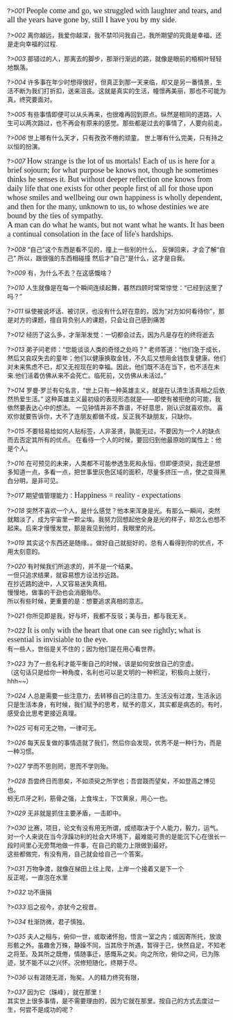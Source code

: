 ?>_001_
<font size='4' face="Consolas">People come and go, we struggled with laughter and tears, and all the years have gone by, still I have you by my side.</font>

?>_002_
离你越远，我爱你越深，我不禁叩问我自己，我所期望的究竟是幸福，还是走向幸福的过程.

?>_003_
那错过的人，那离去的脚步，那渐行渐远的路，就像是眼前的梧桐叶轻轻地飘落。

?>_004_
许多事在年少时想得很好，但真正到那一天来临，却又是另一番情景，生活不断为我们打折扣，送来沮丧。这就是真实的生活，幢憬再美丽，那也不可能为真，终究要面对。

?>_005_
有些事情即便可以从头再来，也很难再回到原点。纵然是相同的道路，人生可以两次路过，也不再会有原来的感觉。那些都是过去的事情了，人要向前走。

?>_006_
世上哪有什么天才，只有孜孜不倦的顽童。
世上哪有什么完美，只有持之以恒的扮演。

?>_007_
<font size='4' face="Consolas">  How strange is the lot of us mortals! Each of us is here for a brief sojourn; for what purpose be knows not, though he sometimes thinks he senses it. But without deeper reflection one knows from daily life that one exists for other people first of all for those upon whose smiles and wellbeing our own happiness is wholly dependent, and then for the many, unknown to us, to whose destinies we are bound by the ties of sympathy.</font><br>
<font size='4' face="Consolas">  A man can do what he wants, but not want what he wants. It has been a continual consolation in the face of life's hardships.</font>

?>_008_
“自己”这个东西是看不见的，撞上一些别的什么，
反弹回来，才会了解“自己”
所以，跟很强的东西相碰撞
然后才“自己”是什么，这才是自我。

?>_009_
有，为什么不去？在这感慨啥？

?>_010_
人生就像是在每一个瞬间连续起舞，暮然四顾时常常惊觉：“已经到这里了吗？”


?>_011_
纵使被说坏话、被讨厌，也没有什么好在意的，因为“对方如何看待你”，那是对方的课题，擅自背负别人的课题，只会让自己感到痛苦

?>_012_
经历了这么多，才渐渐发觉：一切都会过去，因为凡是存在的终将逝去

?>_013_
弟子问老师：“您能谈谈人类的奇怪之处吗？”
老师答道：“他们急于成长，然后又哀叹失去的童年；他们以健康换取金钱，不久后又想用金钱恢复健康。他们对未来焦虑不已，却又无视现在的幸福。因此，他们既不活在当下，也不活在未来.他们活着仿佛从来不会死亡。临死前，又仿佛从未活过。”

?>_014_
罗曼·罗兰有句名言，“世上只有一种英雄主义，就是在认清生活真相之后依然热爱生活。” 这种英雄主义最初级的表现形态就是——即使有被拒绝的可能，我依然要表达心中的想法。 一见钟情并非不靠谱，不好意思，刚认识就喜欢你。 喜欢你就要告诉你，大不了连朋友都做不成，反正我不缺朋友，只缺你。

?>_015_
不要轻易给如何人贴标签，人非圣贤，孰能无过，不要因为一个人的缺点而去否定其所有的优点。
在看待一个人的时候，要回归到他最原始的属性上：他是个人。

?>_016_
在可预见的未来，人类都不可能参透生死和永恒，但即便须臾，我还是想多知道一点，多看一点，把世事里灰色区域的面积，尽量多挤压一点，使之变得黑白分明，是非可见。

?>_017_
期望值管理能力：<font size='4' face="Consolas">Happiness = reality - expectations </font>

?>_018_
突然不喜欢一个人，是什么感觉？他本来浑身是光。有那么一瞬间，突然就黯淡了，成为宇宙里一颗尘埃。我努力回想起他全身是光的样子，却怎么也想不起来。后来才慢慢发觉，那是我见到他时，我眼里的光。

?>_019_
其实这个东西还是随缘。。做好自己就挺好的，总有人看得到你的优点，不用太刻意的。

?>_020_
有时候我们所追求的，并不是一个结果。<br>
一但只追求结果，就容易想方设法抄近路。<br>
在抄近路的途中，人又容易迷失真相。<br>
慢慢地，做事的干劲也会消磨殆尽。<br>
所以有些时候，更重要的是：想要追求真相的意志。

?>_021_
你所见即是我，好与坏，我都不反驳；美与丑，都与我无关。


?>_022_
<font size='4' face="Consolas">It is only with the heart that one can see rightly; what is essential is invisiable to the eye.</font><br>
有一些人，世俗是关不住的；因为他们是在用心看世界。

?>_023_
为了一些名利才能平衡自己的时候，该是如何安放自己的空虚。<br>（这句话只是给你一种角度，名利也可以是文明的一种积淀，积极向上就行，hhh~~）

?>_024_
人总是需要一些注意力，去转移自己的注意力。生活没有过渡，生活永远只是生活本身，有时候，我们赋予的思考，赋予的意义，其实都是病态的。有时，感受会比思考更接近真理。

?>_025_
可有可无之物，一律可无。

?>_026_
每天反复做的事情造就了我们，然后你会发现，优秀不是一种行为，而是一种习惯。

?>_027_
学而不思则罔，思而不学则殆。

?>_028_
吾尝终日而思矣，不如须臾之所学也；吾尝跂而望矣，不如登高之博见也。<br>
蚓无爪牙之利，筋骨之强，上食埃土，下饮黄泉，用心一也。

?>_029_
无非就是抓住主要矛盾，一击即中。

?>_030_
比赛，项目，论文有没有用无所谓，成绩取决于个人能力，毅力，运气。<br>
对一个人来说在当今浮躁功利的社会大环境下，最难能可贵的是能沉下心在很长一段时间里心无旁骛地做一件事，在自己的能力上限做到最好。<br>
这些都做完，有没有用，自己就会给自己一个答案。


?>_031_
万物争渡，就像在梯田上往上爬，上岸一个接着又是下一个 </br>
反正呢，一直泡在水里


?>_032_
功不唐捐

?>_033_
后之视今，亦犹今之视昔。

?>_034_
杜渐防微，君子慎独。

?>_035_
夫人之相与，俯仰一世，或取诸怀抱，悟言一室之内；或因寄所托，放浪形骸之外。虽趣舍万殊，静躁不同，当其欣于所遇，暂得于己，快然自足，不知老之将至。及其所之既倦，情随事迁，感慨系之矣。向之所欣，俯仰之间，已为陈迹，犹不能不以之兴怀。况修短随化，终期于尽。

?>_036_
以有涯随无涯，殆矣。人的精力终究有限，

?>_037_
因为它（珠峰），就在那里！ </br>
其实世上很多事情，是不需要理由的，因为它就在那里。按自己的方式去度过一生，何尝不是成功的呢？